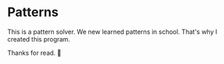 # Patterns

This is a pattern solver.
We new learned patterns in school.
That's why I created this program.

Thanks for read. 🙏